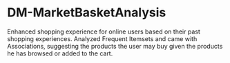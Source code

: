 # DM-MarketBasketAnalysis
Enhanced shopping experience for online users based on their past shopping experiences. Analyzed Frequent Itemsets and came with Associations, suggesting the products the user may buy given the products he has browsed or added to the cart.

